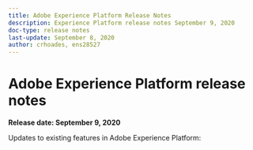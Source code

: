 ```yaml
---
title: Adobe Experience Platform Release Notes
description: Experience Platform release notes September 9, 2020
doc-type: release notes
last-update: September 8, 2020
author: crhoades, ens28527
---
```


# Adobe Experience Platform release notes 

**Release date: September 9, 2020**

Updates to existing features in Adobe Experience Platform:
